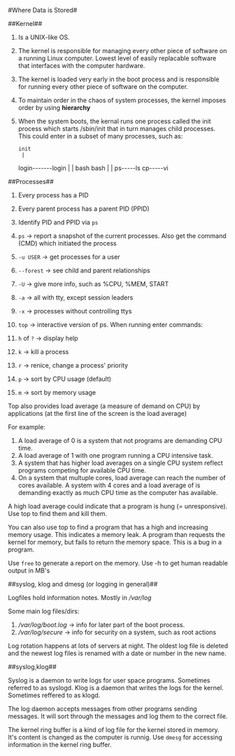 #Where Data is Stored#

##Kernel##

1. Is a UNIX-like OS.
2. The kernel is responsible for managing every other piece of software on a running Linux computer. Lowest level of easily replacable software that interfaces with the computer hardware.
3. The kernel is loaded very early in the boot process and is responsible for running every other piece of software on the computer.
4. To maintain order in the chaos of system processes, the kernel imposes order by using **hierarchy**
5. When the system boots, the kernal runs one process called the init process which starts /sbin/init that in turn manages child processes. This could enter in a subset of many processes, such as:

	   init
	    |
    login-------login
      |           |
     bash        bash
      |           |
  ps-----ls   cp-----vi

##Processes##

1. Every process has a PID
2. Every parent process has a parent PID (PPID)
3. Identify PID and PPID via `ps`

1. `ps` -> report a snapshot of the current processes. Also get the command (CMD) which initiated the process
  1. `-u USER` ->  get processes for a user
  2. `--forest` -> see child and parent relationships
  3. `-U` -> give more info, such as %CPU, %MEM, START
  4. `-a` -> all with tty, except session leaders
  5. `-x` -> processes without controlling ttys
2. `top` -> interactive version of ps. When running enter commands:
  1. `h` of `?` -> display help
  2. `k` -> kill a process
  3. `r` -> renice, change a process' priority
  4. `p` -> sort by CPU usage (default)
  5. `m` -> sort by memory usage

Top also provides load average (a measure of demand on CPU) by applications (at the first line of the screen is the load average)

For example:
  1. A load average of 0 is a system that not programs are demanding CPU time.
  2. A load average of 1 with one program running a CPU intensive task.
  3. A system that has higher load averages on a single CPU system reflect programs competing for available CPU time.
  4. On a system that multuple cores, load average can reach the number of cores available. A system with 4 cores and a load average of is demanding exactly as much CPU time as the computer has available.

A high load average could indicate that a program is hung (= unresponsive). Use top to find them and kill them.

You can also use top to find a program that has a high and increasing memory usage. This indicates a memory leak. A program than requests the kernel for memory, but fails to return the memory space. This is a bug in a program.

Use `free` to generate a report on the memory. Use -h to get human readable output in MB's

##syslog, klog and dmesg (or logging in general)##

Logfiles hold information notes. Mostly in */var/log*

Some main log files/dirs:

1. */var/log/boot.log* -> info for later part of the boot process.
2. */var/log/secure* -> info for security on a system, such as root actions

Log rotation happens at lots of servers at night. The oldest log file is deleted and the newest log files is renamed with a date or number in the new name.

##syslog,klog##

Syslog is a daemon to write logs for user space programs. Sometimes referred to as syslogd.
Klog is a daemon that writes the logs for the kernel. Sometimes reffered to as klogd.

The log daemon accepts messages from other programs sending messages. It will sort through the messages and log them to the correct file.

The kernel ring buffer is a kind of log file for the kernel stored in memory. It's content is changed as the computer is runnig. Use `dmesg` for accessing information in the kernel ring buffer.
